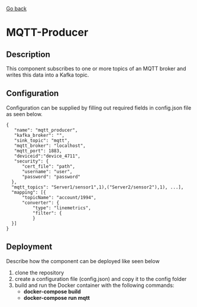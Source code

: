 [Go back](../../README.md)

# MQTT-Producer

## Description
This component subscribes to one or more topics of an MQTT broker and writes this data into a Kafka topic.


## Configuration
Configuration can be supplied by filling out required fields in config.json file as seen below. 

```
{
   "name": "mqtt_producer",
   "kafka_broker": "",
   "sink_topic": "mqtt",
   "mqtt_broker": "localhost",  
   "mqtt_port": 1883,
   "deviceid":"device_4711",
   "security": {
      "cert_file": "path",
      "username": "user",
      "password": "password"
  },
  "mqtt_topics": "Server1/sensor1",1),("Server2/sensor2"),1), ...],
  "mapping": [{
      "topicName": "account/1994",
      "converter": {
          "type": "linemetrics",
          "filter": {
          }
  }]
}
```

## Deployment
Describe how the component can be deployed like seen below

1. clone the repository
2. create a configuration file (config.json) and copy it to the config folder
3. build and run the Docker container with the following commands:
   - **docker-compose build**
   - **docker-compose run mqtt**
  


